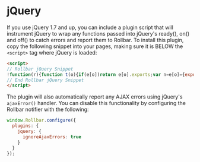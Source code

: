 # jQuery

If you use jQuery 1.7 and up, you can include a plugin script that will instrument jQuery to wrap any functions passed into jQuery's ready(), on() and off() to catch errors and report them to Rollbar. To install this plugin, copy the following snippet into your pages, making sure it is BELOW the `<script>` tag where jQuery is loaded:

<!-- EditableTextAreaStart -->
<!-- RemoveNext -->
```html
<script>
// Rollbar jQuery Snippet
!function(r){function t(o){if(e[o])return e[o].exports;var n=e[o]={exports:{},id:o,loaded:!1};return r[o].call(n.exports,n,n.exports,t),n.loaded=!0,n.exports}var e={};return t.m=r,t.c=e,t.p="",t(0)}([function(r,t,e){"use strict";!function(r,t,e){var o=t.Rollbar;if(o){var n="0.0.8";o.configure({notifier:{plugins:{jquery:{version:n}}}});var a=function(r){if(o.error(r),t.console){var e="[reported to Rollbar]";o.options&&!o.options.enabled&&(e="[Rollbar not enabled]"),t.console.log(r.message+" "+e)}};r(e).ajaxError(function(r,t,e,n){var a=t.status,i=e.url,l=e.type;if(a){var u={status:a,url:i,type:l,isAjax:!0,data:e.data,jqXHR_responseText:t.responseText,jqXHR_statusText:t.statusText},s=n?n:"jQuery ajax error for "+l;o.warning(s,u)}});var i=r.fn.ready;r.fn.ready=function(r){return i.call(this,function(t){try{r(t)}catch(e){a(e)}})};var l=r.event.add;r.event.add=function(t,e,o,n,i){var u,s=function(r){return function(){try{return r.apply(this,arguments)}catch(t){a(t)}}};return o.handler?(u=o.handler,o.handler=s(o.handler)):(u=o,o=s(o)),u.guid?o.guid=u.guid:o.guid=u.guid=r.guid++,l.call(this,t,e,o,n,i)}}}(jQuery,window,document)}]);
// End Rollbar jQuery Snippet
</script>
```
<!-- RemovePrev -->
<!-- EditableTextAreaEnd -->

The plugin will also automatically report any AJAX errors using jQuery's `ajaxError()` handler. You can disable this functionality by configuring the Rollbar notifier with the following:
```javascript
window.Rollbar.configure({
  plugins: {
    jquery: {
      ignoreAjaxErrors: true
    }
  }
});
```
